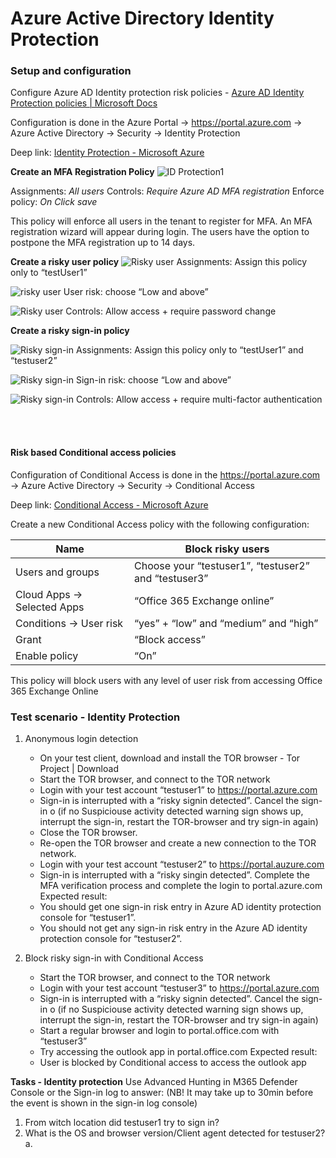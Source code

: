 # Azure Active Directory Identity Protection

### Setup and configuration

Configure Azure AD Identity protection risk policies - [Azure AD Identity Protection policies | Microsoft Docs](https://docs.microsoft.com/en-us/azure/active-directory/identity-protection/concept-identity-protection-policies)

Configuration is done in the Azure Portal -> https://portal.azure.com -> Azure Active Directory -> Security -> Identity Protection


Deep link: [Identity Protection - Microsoft Azure](https://portal.azure.com/#blade/Microsoft_AAD_IAM/IdentityProtectionMenuBlade/Overview)

**Create an MFA Registration Policy**
![ID Protection1](../img/AADIDprotection1.png)

Assignments: *All users*
Controls: *Require Azure AD MFA registration*
Enforce policy: *On*
*Click save*

This policy will enforce all users in the tenant to register for MFA. An MFA registration wizard will appear during login. The users have the option to postpone the MFA registration up to 14 days.

**Create a risky user policy**
![Risky user](../img/idProt-riskyuser.png)
Assignments: Assign this policy only to “testUser1”

![risky user](../img/idProt-riskyuser2.png)
User risk: choose “Low and above”

![Risky user](../img/idProt-riskyuser3.png)
Controls: Allow access + require password change

**Create a risky sign-in policy**

![Risky sign-in](../img/idprot-riskysignin.png)
Assignments: Assign this policy only to “testUser1” and “testuser2”

![Risky sign-in](../img/idprot-riskysignin2.png)
Sign-in risk: choose “Low and above”

![Risky sign-in](../img/idprot-riskysignin3.png)
Controls: Allow access + require multi-factor authentication

<br><br>

#### Risk based Conditional access policies

Configuration of Conditional Access is done in the https://portal.azure.com -> Azure Active Directory -> Security -> Conditional Access

Deep link: [Conditional Access - Microsoft Azure](https://portal.azure.com/#blade/Microsoft_AAD_IAM/ConditionalAccessBlade/Policies)

Create a new Conditional Access policy with the following configuration:

| Name	 | Block risky users |
|-|-|
|Users and groups|	Choose your “testuser1”, “testuser2” and “testuser3”|
|Cloud Apps -> Selected Apps|	“Office 365 Exchange online”|
|Conditions -> User risk|	“yes” + “low” and “medium” and “high”|
|Grant|	“Block access”|
|Enable policy|	“On”|

This policy will block users with any level of user risk from accessing Office 365 Exchange Online

### Test scenario - Identity Protection

1.	Anonymous login detection
    -	On your test client, download and install the TOR browser - Tor Project | Download
    -	Start the TOR browser, and connect to the TOR network
    -	Login with your test account “testuser1” to https://portal.azure.com
    -	Sign-in is interrupted with a “risky signin detected”. Cancel the sign-in
    o	(if no Suspiciouse activity detected warning sign shows up, interrupt the sign-in, restart the TOR-browser and try sign-in again)
    -	Close the TOR browser.
    -	Re-open the TOR browser and create a new connection to the TOR network.
    -	Login with your test account “testuser2” to https://portal.auzure.com
    -	Sign-in is interrupted with a “risky singin detected”. Complete the MFA verification process and complete the login to portal.azure.com
    Expected result: 
    -	You should get one sign-in risk entry in Azure AD identity protection console for “testuser1”.
    -	You should not get any sign-in risk entry in the Azure AD identity protection console for “testuser2”.  
      


2.	Block risky sign-in with Conditional Access
    -	Start the TOR browser, and connect to the TOR network
    -	Login with your test account “testuser3” to https://portal.azure.com
    -	Sign-in is interrupted with a “risky signin detected”. Cancel the sign-in
    o	(if no Suspiciouse activity detected warning sign shows up, interrupt the sign-in, restart the TOR-browser and try sign-in again)
    -	Start a regular browser and login to portal.office.com with “testuser3”
    -	Try accessing the outlook app in portal.office.com
    Expected result: 
    -	User is blocked by Conditional access to access the outlook app

**Tasks - Identity protection**
Use Advanced Hunting in M365 Defender Console or the Sign-in log to answer:
(NB! It may take up to 30min before the event is shown in the sign-in log console)
1.	From witch location did testuser1 try to sign in?
2.	What is the OS and browser version/Client agent detected for testuser2?
a.	


